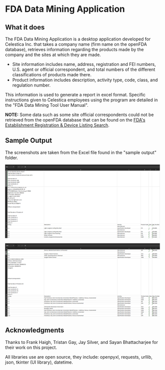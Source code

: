# FDA Data Mining Application

## What it does

The FDA Data Mining Application is a desktop application developed for Celestica Inc. that takes a company name (firm name on the openFDA database), retrieves information regarding the products made by the company and the sites at which they are made. 
  
 * Site information includes name, address, registration and FEI numbers, U.S. agent or official correspondent, and total numbers of the different classifications of products made there. 
 * Product information includes description, activity type, code, class, and regulation number.

This information is used to generate a report in excel format. Specific instructions given to Celestica employees using the program are detailed in the "FDA Data Mining Tool User Manual".

**NOTE:** Some data such as some site official correspondents could not be retrieved from the openFDA database that can be found on the [FDA's Establishment Registration & Device Listing Search](https://www.accessdata.fda.gov/scripts/cdrh/cfdocs/cfrl/rl.cfm).

## Sample Output

The screenshots are taken from the Excel file found in the "sample output" folder. 

![Sample1](https://github.com/JMichaelHerder/FDA-Data-Mining-Application/blob/master/sample%20output/SampleOutput1.PNG "Sample Output 1")

![Sample2](https://github.com/JMichaelHerder/FDA-Data-Mining-Application/blob/master/sample%20output/SampleOutput2.PNG "Sample Output 2")

## Acknowledgments

Thanks to Frank Haigh, Tristan Gay, Jay Silver, and Sayan Bhattacharjee for their work on this project.

All libraries use are open source, they include: openpyxl, requests, urllib, json, tkinter (UI library), datetime.


